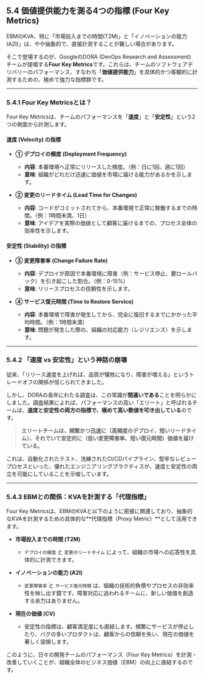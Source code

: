 ## 5.4 価値提供能力を測る4つの指標 (Four Key Metrics)

EBMのKVA、特に「市場投入までの時間(T2M)」と「イノベーションの能力(A2I)」は、やや抽象的で、直接計測することが難しい場合があります。

そこで登場するのが、GoogleのDORA (DevOps Research and Assessment) チームが提唱する**Four Key Metrics**です。これらは、チームのソフトウェアデリバリーのパフォーマンス、すなわち「**価値提供能力**」を具体的かつ客観的に計測するための、極めて強力な指標群です。

---

### 5.4.1 Four Key Metricsとは？

Four Key Metricsは、チームのパフォーマンスを「**速度**」と「**安定性**」という2つの側面から計測します。

#### 速度 (Velocity) の指標
- **① デプロイの頻度 (Deployment Frequency)**
  - **内容**: 本番環境へ正常にリリースした頻度。（例：日に1回、週に1回）
  - **意味**: 組織がどれだけ迅速に価値を市場に届ける能力があるかを示します。

- **② 変更のリードタイム (Lead Time for Changes)**
  - **内容**: コードがコミットされてから、本番環境で正常に稼働するまでの時間。（例：1時間未満、1日）
  - **意味**: アイデアを実際の価値として顧客に届けるまでの、プロセス全体の効率性を示します。

#### 安定性 (Stability) の指標
- **③ 変更障害率 (Change Failure Rate)**
  - **内容**: デプロイが原因で本番環境に障害（例：サービス停止、要ロールバック）を引き起こした割合。（例：0-15%）
  - **意味**: リリースプロセスの信頼性を示します。

- **④ サービス復元時間 (Time to Restore Service)**
  - **内容**: 本番環境で障害が発生してから、完全に復旧するまでにかかった平均時間。（例：1時間未満）
  - **意味**: 問題が発生した際の、組織の対応能力（レジリエンス）を示します。

---

### 5.4.2 「速度 vs 安定性」という神話の崩壊

従来、「リリース速度を上げれば、品質が犠牲になり、障害が増える」というトレードオフの関係が信じられてきました。

しかし、DORAの長年にわたる調査は、この常識が**間違いである**ことを明らかにしました。調査結果によれば、パフォーマンスの高い「エリート」と呼ばれるチームは、**速度と安定性の両方の指標で、極めて高い数値を叩き出している**のです。

> **エリートチームは、頻繁かつ迅速に（高頻度のデプロイ、短いリードタイム）、それでいて安定的に（低い変更障害率、短い復元時間）価値を届けている。**

これは、自動化されたテスト、洗練されたCI/CDパイプライン、堅牢なレビュープロセスといった、優れたエンジニアリングプラクティスが、速度と安定性の両立を可能にしていることを示唆しています。

---

### 5.4.3 EBMとの関係：KVAを計測する「代理指標」

Four Key Metricsは、EBMのKVAと以下のように密接に関連しており、抽象的なKVAを計測するための具体的な**代理指標（Proxy Metric）**として活用できます。

- **市場投入までの時間 (T2M)**
  - `デプロイの頻度` と `変更のリードタイム` によって、組織の市場への応答性を具体的に計測できます。

- **イノベーションの能力 (A2I)**
  - `変更障害率` と `サービス復元時間` は、組織の技術的負債やプロセスの非効率性を映し出す鏡です。障害対応に追われるチームに、新しい価値を創造する余力はありません。

- **現在の価値 (CV)**
  - 安定性の指標は、顧客満足度にも直結します。頻繁にサービスが停止したり、バグの多いプロダクトは、顧客からの信頼を失い、現在の価値を著しく毀損します。

このように、日々の開発チームのパフォーマンス（Four Key Metrics）を計測・改善していくことが、組織全体のビジネス価値（EBM）の向上に直結するのです。 